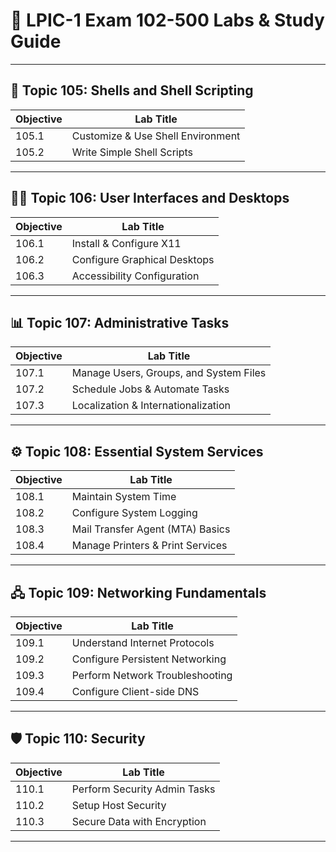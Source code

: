 # 🔧 LPIC-1 Exam 102-500 Labs & Study Guide

---

## 🐚 Topic 105: Shells and Shell Scripting

| Objective | Lab Title |
|-----------|-----------|
| 105.1 | Customize & Use Shell Environment |
| 105.2 | Write Simple Shell Scripts |

---

## 🧑‍💻 Topic 106: User Interfaces and Desktops

| Objective | Lab Title |
|-----------|-----------|
| 106.1 | Install & Configure X11 |
| 106.2 | Configure Graphical Desktops |
| 106.3 | Accessibility Configuration |

---

## 📊 Topic 107: Administrative Tasks

| Objective | Lab Title |
|-----------|-----------|
| 107.1 | Manage Users, Groups, and System Files |
| 107.2 | Schedule Jobs & Automate Tasks |
| 107.3 | Localization & Internationalization |

---

## ⚙️ Topic 108: Essential System Services

| Objective | Lab Title |
|-----------|-----------|
| 108.1 | Maintain System Time |
| 108.2 | Configure System Logging |
| 108.3 | Mail Transfer Agent (MTA) Basics |
| 108.4 | Manage Printers & Print Services |

---

## 🖧 Topic 109: Networking Fundamentals

| Objective | Lab Title |
|-----------|-----------|
| 109.1 | Understand Internet Protocols |
| 109.2 | Configure Persistent Networking |
| 109.3 | Perform Network Troubleshooting |
| 109.4 | Configure Client-side DNS |

---

## 🛡️ Topic 110: Security

| Objective | Lab Title |
|-----------|-----------|
| 110.1 | Perform Security Admin Tasks |
| 110.2 | Setup Host Security |
| 110.3 | Secure Data with Encryption |

---


